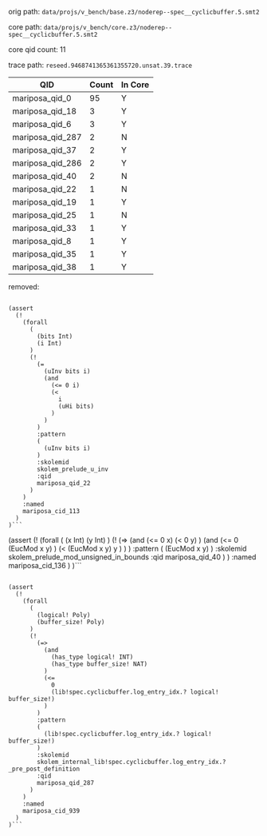 orig path: `data/projs/v_bench/base.z3/noderep--spec__cyclicbuffer.5.smt2`

core path: `data/projs/v_bench/core.z3/noderep--spec__cyclicbuffer.5.smt2`

core qid count: 11

trace path: `reseed.9468741365361355720.unsat.39.trace`

| QID              |   Count | In Core   |
|------------------|---------|-----------|
| mariposa_qid_0   |      95 | Y         |
| mariposa_qid_18  |       3 | Y         |
| mariposa_qid_6   |       3 | Y         |
| mariposa_qid_287 |       2 | N         |
| mariposa_qid_37  |       2 | Y         |
| mariposa_qid_286 |       2 | Y         |
| mariposa_qid_40  |       2 | N         |
| mariposa_qid_22  |       1 | N         |
| mariposa_qid_19  |       1 | Y         |
| mariposa_qid_25  |       1 | N         |
| mariposa_qid_33  |       1 | Y         |
| mariposa_qid_8   |       1 | Y         |
| mariposa_qid_35  |       1 | Y         |
| mariposa_qid_38  |       1 | Y         |

removed:
```

(assert 
  (! 
    (forall 
      (
        (bits Int)
        (i Int)
      )
      (! 
        (= 
          (uInv bits i)
          (and 
            (<= 0 i)
            (< 
              i
              (uHi bits)
            )
          )
        )
        :pattern
        (
          (uInv bits i)
        )
        :skolemid
        skolem_prelude_u_inv
        :qid
        mariposa_qid_22
      )
    )
    :named
    mariposa_cid_113
  )
)```

```

(assert 
  (! 
    (forall 
      (
        (x Int)
        (y Int)
      )
      (! 
        (=> 
          (and 
            (<= 0 x)
            (< 0 y)
          )
          (and 
            (<= 
              0
              (EucMod x y)
            )
            (< 
              (EucMod x y)
              y
            )
          )
        )
        :pattern
        (
          (EucMod x y)
        )
        :skolemid
        skolem_prelude_mod_unsigned_in_bounds
        :qid
        mariposa_qid_40
      )
    )
    :named
    mariposa_cid_136
  )
)```

```

(assert 
  (! 
    (forall 
      (
        (logical! Poly)
        (buffer_size! Poly)
      )
      (! 
        (=> 
          (and 
            (has_type logical! INT)
            (has_type buffer_size! NAT)
          )
          (<= 
            0
            (lib!spec.cyclicbuffer.log_entry_idx.? logical! buffer_size!)
          )
        )
        :pattern
        (
          (lib!spec.cyclicbuffer.log_entry_idx.? logical! buffer_size!)
        )
        :skolemid
        skolem_internal_lib!spec.cyclicbuffer.log_entry_idx.?_pre_post_definition
        :qid
        mariposa_qid_287
      )
    )
    :named
    mariposa_cid_939
  )
)```

